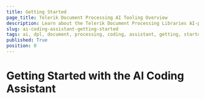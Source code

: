 ```yaml
---
title: Getting Started
page_title: Telerik Document Processing AI Tooling Overview
description: Learn about the Telerik Document Processing Libraries AI-powered developer tools that integrate with your IDE or code editor for greater productivity and enhanced developer experience.
slug: ai-coding-assistant-getting-started
tags: ai, dpl, document, processing, coding, assistant, getting, started
published: True
position: 0
---
```



# Getting Started with the AI Coding Assistant

 
